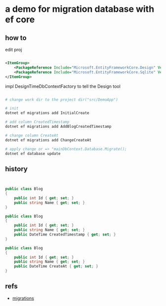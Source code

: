 ﻿# a demo for migration database with ef core

## how to

edit proj

```xml

<ItemGroup>
	<PackageReference Include="Microsoft.EntityFrameworkCore.Design" Version="2.2.6" />
	<PackageReference Include="Microsoft.EntityFrameworkCore.Sqlite" Version="2.2.6" />
</ItemGroup>

```

impl DesignTimeDbContextFactory to tell the Design tool


```sh

# change work dir to the project dir("src/DemoApp")

# init
dotnet ef migrations add InitialCreate

# add column CreatedTimestamp
dotnet ef migrations add AddBlogCreatedTimestamp

# change column CreateAt
dotnet ef migrations add ChangeCreateAt

# apply change or => "mainDbContext.Database.Migrate();
dotnet ef database update

```

##  history

```csharp


public class Blog
{
    public int Id { get; set; }
    public string Name { get; set; }
}

public class Blog
{
    public int Id { get; set; }
    public string Name { get; set; }
    public DateTime CreatedTimestamp { get; set; }
}

public class Blog
{
    public int Id { get; set; }
    public string Name { get; set; }
    public DateTime CreateAt { get; set; }
}

```

## refs

- [migrations](https://docs.microsoft.com/en-us/ef/core/managing-schemas/migrations/?tabs=dotnet-core-cli)